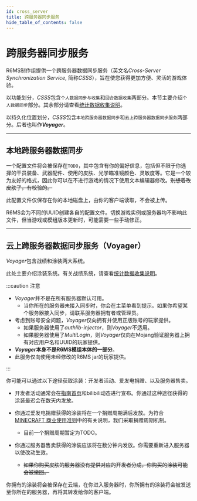 ```yaml
---
id: cross_server
title: 跨服务器同步服务
hide_table_of_contents: false
---
```


# 跨服务器同步服务

R6MS制作组提供一个跨服务器数据同步服务（英文名*Cross-Server Synchronization Service*, 简称*CSSS*），旨在使您获得更加方便、灵活的游戏体验。

以功能划分，*CSSS*包含`个人数据同步与收集`和`回合数据收集`两部分。本节主要介绍`个人数据同步`部分。其余部分请查看[统计数据收集说明](data_collect)。

以持久化位置划分，*CSSS*包含`本地跨服务器数据同步`和`云上跨服务器数据同步服务`两部分。后者也叫作***Voyager***。

---

## 本地跨服务器数据同步

一个配置文件将会被保存在`TODO`，其中包含有你的偏好信息，包括但不限于你选择的干员装备、武器配件、使用的皮肤、光学瞄准镜颜色、灵敏度等。它是一个较为友好的格式，因此你可以在不进行游戏的情况下使用文本编辑器修改。~~别想着改皮肤了，有校验的。~~

此配置文件仅保存在你的本地磁盘上，由你的客户端读取，不会被上传。

R6MS会为不同的UUID创建各自的配置文件。切换游戏实例或服务器均不影响此文件，但当游戏或模组版本更新时，可能需要一些手动修正。

---

## 云上跨服务器数据同步服务（Voyager）

*Voyager*包含战绩和涂装两大系统。

此处主要介绍涂装系统。有关战绩系统，请查看[统计数据收集说明](data_collect)。

:::caution 注意

- *Voyager*并不是在所有服务器默认可用。
    - 当你所在的服务器未接入同步时，你会在主菜单看到提示。如果你希望某个服务器接入同步，请联系服务器拥有者或管理员。
- 考虑到账号安全问题，*Voyager*仅向拥有并使用正版账号的玩家提供。
    - 如果服务器使用了*authlib-injector*，则*Voyager*不适用。
    - 如果服务器使用了*MultiLogin*，则*Voyager*仅向在Mojang验证服务器上拥有对应用户名和UUID的玩家提供。
- ***Voyager*本身不是R6MS模组本体的一部分**。
- 此服务仅向使用未经修改的R6MS jar的玩家提供。

:::

你可能可以通过以下途径获取涂装：开发者活动、爱发电捐赠、以及服务器售卖。

- 开发者活动通常会在[指南首页](/r6ms)和bilibili动态进行宣布。你通过这种途径获得的涂装最迟会在数天内发放。
- 你通过爱发电捐赠获得的涂装将在一个捐赠周期满后发放。为符合[MINECRAFT 商业使用准则](https://www.minecraft.net/zh-hans/terms#terms-commercial_guidelines)中的有关说明，我们采取捐赠周期机制。
    - 目前一个捐赠周期暂定为TODO。

- 你通过服务器售卖获得的涂装应该将在数分钟内发放。你需要重新进入服务器以使改动生效。
    - ~~如果你购买皮肤的服务器没有提供对应的开发者分成，你购买的涂装可能会被撤回。~~


你拥有的涂装将会被保存在云端，在你进入服务器时，你所拥有的涂装将会被发送至你所在的服务器，再将其转发给你的客户端。
